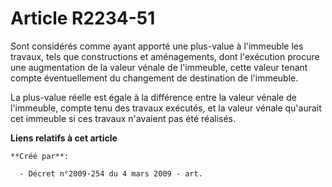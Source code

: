 # Article R2234-51

Sont considérés comme ayant apporté une plus-value à l'immeuble les travaux, tels que constructions et aménagements, dont
l'exécution procure une augmentation de la valeur vénale de l'immeuble, cette valeur tenant compte éventuellement du
changement de destination de l'immeuble.

La plus-value réelle est égale à la différence entre la valeur vénale de l'immeuble, compte tenu des travaux exécutés, et la
valeur vénale qu'aurait cet immeuble si ces travaux n'avaient pas été réalisés.

**Liens relatifs à cet article**

	**Créé par**:

	  - Décret n°2009-254 du 4 mars 2009 - art.
